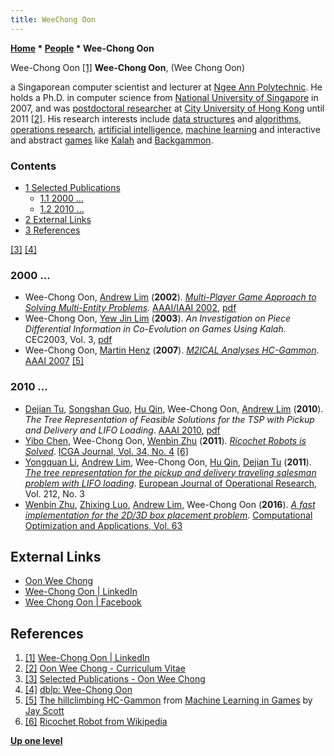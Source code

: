 ```yaml
---
title: WeeChong Oon
---
```

**[Home](Home "Home") \* [People](People "People") \* Wee-Chong Oon**



 [](https://www.linkedin.com/in/wee-chong-oon-09993815/) Wee-Chong Oon <a id="cite-note-1" href="#cite-ref-1">[1]</a> 
**Wee-Chong Oon**, (Wee Chong Oon)  

a Singaporean computer scientist and lecturer at [Ngee Ann Polytechnic](https://en.wikipedia.org/wiki/Ngee_Ann_Polytechnic).
He holds a Ph.D. in computer science from [National University of Singapore](https://en.wikipedia.org/wiki/National_University_of_Singapore) in 2007, and was [postdoctoral researcher](https://en.wikipedia.org/wiki/Postdoctoral_researcher) at [City University of Hong Kong](https://en.wikipedia.org/wiki/City_University_of_Hong_Kong) until 2011 <a id="cite-note-2" href="#cite-ref-2">[2]</a>.
His research interests include [data structures](Data "Data") and [algorithms](Algorithms "Algorithms"), [operations research](https://en.wikipedia.org/wiki/Operations_research), [artificial intelligence](Artificial_Intelligence "Artificial Intelligence"), [machine learning](Learning "Learning") and interactive and abstract [games](Games "Games") like [Kalah](Kalah "Kalah") and [Backgammon](Backgammon "Backgammon"). 



### Contents


* [1 Selected Publications](#selected-publications)
	+ [1.1 2000 ...](#2000-...)
	+ [1.2 2010 ...](#2010-...)
* [2 External Links](#external-links)
* [3 References](#references)






<a id="cite-note-3" href="#cite-ref-3">[3]</a> <a id="cite-note-4" href="#cite-ref-4">[4]</a>



### 2000 ...


* Wee-Chong Oon, [Andrew Lim](index.php?title=Andrew_Lim&action=edit&redlink=1 "Andrew Lim (page does not exist)") (**2002**). *[Multi-Player Game Approach to Solving Multi-Entity Problems](http://www.aaai.org/Library/AAAI/2002/aaai02-148.php)*. [AAAI/IAAI 2002](Conferences#AAAI-2002 "Conferences"), [pdf](http://www.aaai.org/Papers/AAAI/2002/AAAI02-148.pdf)
* Wee-Chong Oon, [Yew Jin Lim](Yew_Jin_Lim "Yew Jin Lim") (**2003**). *An Investigation on Piece Differential Information in Co-Evolution on Games Using Kalah.* CEC2003, Vol. 3, [pdf](http://www.yewjin.com/storage/papers/Kalah_CEC2003.pdf)
* Wee-Chong Oon, [Martin Henz](https://dblp.uni-trier.de/pers/hd/h/Henz:Martin) (**2007**). *[M2ICAL Analyses HC-Gammon](http://www.aaai.org/Library/AAAI/2007/aaai07-098.php)*. [AAAI 2007](Conferences#AAAI-2007 "Conferences") <a id="cite-note-5" href="#cite-ref-5">[5]</a>


### 2010 ...


* [Dejian Tu](https://dblp.uni-trier.de/pers/hd/t/Tu:Dejian), [Songshan Guo](https://dblp.uni-trier.de/pers/hd/g/Guo:Songshan), [Hu Qin](https://dblp.uni-trier.de/pers/hd/q/Qin:Hu), Wee-Chong Oon, [Andrew Lim](index.php?title=Andrew_Lim&action=edit&redlink=1 "Andrew Lim (page does not exist)") (**2010**). *The Tree Representation of Feasible Solutions for the TSP with Pickup and Delivery and LIFO Loading*. [AAAI 2010](Conferences#AAAI-2010 "Conferences"), [pdf](http://agents.sci.brooklyn.cuny.edu/internal/proceedings/aaai/aaai10/02/AAAI10-042.pdf)
* [Yibo Chen](index.php?title=Yibo_Chen&action=edit&redlink=1 "Yibo Chen (page does not exist)"), Wee-Chong Oon, [Wenbin Zhu](index.php?title=Wenbin_Zhu&action=edit&redlink=1 "Wenbin Zhu (page does not exist)") (**2011**). *[Ricochet Robots is Solved](https://content.iospress.com/articles/icga-journal/icg34405)*. [ICGA Journal, Vol. 34, No. 4](ICGA_Journal#34_4 "ICGA Journal") <a id="cite-note-6" href="#cite-ref-6">[6]</a>
* [Yongquan Li](https://dblp.uni-trier.de/pers/hd/l/Li:Yongquan), [Andrew Lim](index.php?title=Andrew_Lim&action=edit&redlink=1 "Andrew Lim (page does not exist)"), Wee-Chong Oon, [Hu Qin](https://dblp.uni-trier.de/pers/hd/q/Qin:Hu), [Dejian Tu](https://dblp.uni-trier.de/pers/hd/t/Tu:Dejian) (**2011**). *[The tree representation for the pickup and delivery traveling salesman problem with LIFO loading](https://kundoc.com/pdf-the-tree-representation-for-the-pickup-and-delivery-traveling-salesman-problem-w.html)*. [European Journal of Operational Research](https://en.wikipedia.org/wiki/European_Journal_of_Operational_Research), Vol. 212, No. 3
* [Wenbin Zhu](index.php?title=Wenbin_Zhu&action=edit&redlink=1 "Wenbin Zhu (page does not exist)"), [Zhixing Luo](https://dblp.uni-trier.de/pers/hd/l/Luo:Zhixing), [Andrew Lim](index.php?title=Andrew_Lim&action=edit&redlink=1 "Andrew Lim (page does not exist)"), Wee-Chong Oon (**2016**). *[A fast implementation for the 2D/3D box placement problem](https://link.springer.com/article/10.1007/s10589-015-9780-2)*. [Computational Optimization and Applications, Vol. 63](https://link.springer.com/journal/10589/63/2)


## External Links


* [Oon Wee Chong](https://sites.google.com/site/oonwc1/home)
* [Wee-Chong Oon | LinkedIn](https://www.linkedin.com/in/wee-chong-oon-09993815/)
* [Wee Chong Oon | Facebook](https://en-gb.facebook.com/weechong.oon)


## References


1. <a id="cite-ref-1" href="#cite-note-1">[1]</a> [Wee-Chong Oon | LinkedIn](https://www.linkedin.com/in/wee-chong-oon-09993815/)
2. <a id="cite-ref-2" href="#cite-note-2">[2]</a> [Oon Wee Chong - Curriculum Vitae](https://sites.google.com/site/oonwc1/curriculum-vitae)
3. <a id="cite-ref-3" href="#cite-note-3">[3]</a> [Selected Publications - Oon Wee Chong](https://sites.google.com/site/oonwc1/research/selected-publications)
4. <a id="cite-ref-4" href="#cite-note-4">[4]</a> [dblp: Wee-Chong Oon](https://dblp.uni-trier.de/pers/hd/o/Oon:Wee=Chong.html)
5. <a id="cite-ref-5" href="#cite-note-5">[5]</a> [The hillclimbing HC-Gammon](http://satirist.org/learn-game/systems/gammon/hc-gammon.html) from [Machine Learning in Games](http://satirist.org/learn-game/) by [Jay Scott](Jay_Scott "Jay Scott")
6. <a id="cite-ref-6" href="#cite-note-6">[6]</a> [Ricochet Robot from Wikipedia](https://en.wikipedia.org/wiki/Ricochet_Robot)

**[Up one level](People "People")**







 
